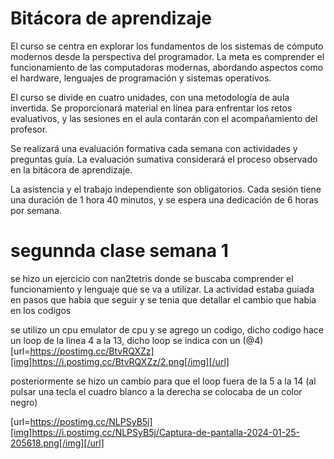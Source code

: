 # Bitácora de aprendizaje
El curso se centra en explorar los fundamentos de los sistemas de cómputo modernos desde la perspectiva del programador. La meta es comprender el funcionamiento de las computadoras modernas, abordando aspectos como el hardware, lenguajes de programación y sistemas operativos.

El curso se divide en cuatro unidades, con una metodología de aula invertida. Se proporcionará material en línea para enfrentar los retos evaluativos, y las sesiones en el aula contarán con el acompañamiento del profesor.

Se realizará una evaluación formativa cada semana con actividades y preguntas guía. La evaluación sumativa considerará el proceso observado en la bitácora de aprendizaje.

La asistencia y el trabajo independiente son obligatorios. Cada sesión tiene una duración de 1 hora 40 minutos, y se espera una dedicación de 6 horas por semana.

# segunnda clase semana 1

se hizo un ejercicio con nan2tetris donde se buscaba comprender el funcionamiento y lenguaje que se va a utilizar. La actividad estaba guiada en pasos que habia que seguir y se tenia que detallar el cambio que habia en los codigos

se utilizo un cpu emulator de cpu y se agrego un codigo, dicho codigo hace un loop de la linea 4 a la 13, dicho loop se indica con un (@4)
[url=https://postimg.cc/BtvRQXZz][img]https://i.postimg.cc/BtvRQXZz/2.png[/img][/url]

posteriormente se hizo un cambio para que el loop fuera de la 5 a la 14 (al pulsar una tecla el cuadro blanco a la derecha se colocaba de un color negro)

[url=https://postimg.cc/NLPSyB5j][img]https://i.postimg.cc/NLPSyB5j/Captura-de-pantalla-2024-01-25-205618.png[/img][/url]

